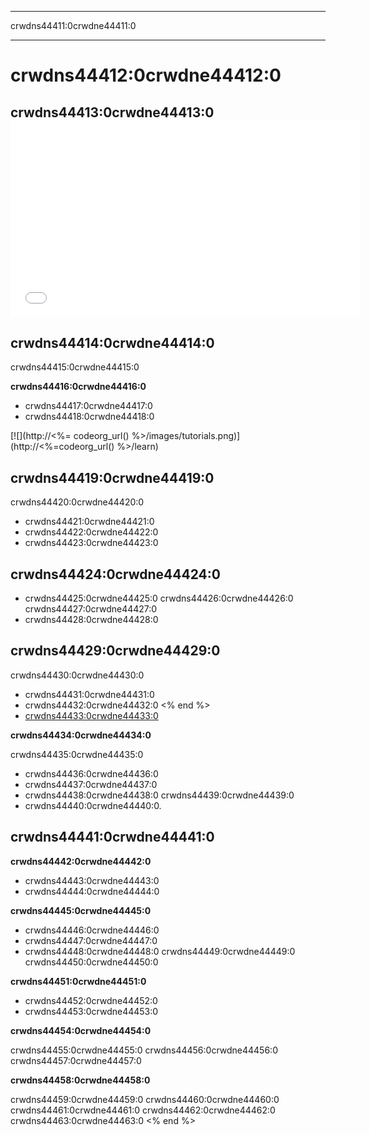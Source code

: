 * * *

crwdns44411:0crwdne44411:0

* * *

# crwdns44412:0crwdne44412:0

## crwdns44413:0crwdne44413:0 <iframe width="560" height="315" src="//www.youtube.com/embed/tQeSke4hIds" frameborder="0" allowfullscreen></iframe>
## crwdns44414:0crwdne44414:0

crwdns44415:0crwdne44415:0

**crwdns44416:0crwdne44416:0**

  * crwdns44417:0crwdne44417:0
  * crwdns44418:0crwdne44418:0

[![](http://<%= codeorg_url() %>/images/tutorials.png)](http://<%=codeorg_url() %>/learn)

## crwdns44419:0crwdne44419:0

crwdns44420:0crwdne44420:0

  * crwdns44421:0crwdne44421:0
  * crwdns44422:0crwdne44422:0 
  * crwdns44423:0crwdne44423:0

## crwdns44424:0crwdne44424:0

  * crwdns44425:0crwdne44425:0 crwdns44426:0crwdne44426:0 crwdns44427:0crwdne44427:0
  * crwdns44428:0crwdne44428:0

## crwdns44429:0crwdne44429:0

crwdns44430:0crwdne44430:0

  * crwdns44431:0crwdne44431:0
  * crwdns44432:0crwdne44432:0 <% end %>
  * [crwdns44433:0crwdne44433:0](https://www.youtube.com/watch?v=6XvmhE1J9PY)

**crwdns44434:0crwdne44434:0**

crwdns44435:0crwdne44435:0

  * crwdns44436:0crwdne44436:0
  * crwdns44437:0crwdne44437:0
  * crwdns44438:0crwdne44438:0 crwdns44439:0crwdne44439:0
  * crwdns44440:0crwdne44440:0. 

## crwdns44441:0crwdne44441:0

**crwdns44442:0crwdne44442:0**

  * crwdns44443:0crwdne44443:0 
  * crwdns44444:0crwdne44444:0

**crwdns44445:0crwdne44445:0**

  * crwdns44446:0crwdne44446:0
  * crwdns44447:0crwdne44447:0
  * crwdns44448:0crwdne44448:0 crwdns44449:0crwdne44449:0 crwdns44450:0crwdne44450:0

**crwdns44451:0crwdne44451:0**

  * crwdns44452:0crwdne44452:0
  * crwdns44453:0crwdne44453:0

**crwdns44454:0crwdne44454:0**

crwdns44455:0crwdne44455:0 crwdns44456:0crwdne44456:0 crwdns44457:0crwdne44457:0

**crwdns44458:0crwdne44458:0**

crwdns44459:0crwdne44459:0 crwdns44460:0crwdne44460:0 crwdns44461:0crwdne44461:0 crwdns44462:0crwdne44462:0 crwdns44463:0crwdne44463:0 <% end %>
